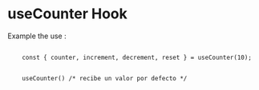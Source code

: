 # useCounter Hook

Example the use :

```

    const { counter, increment, decrement, reset } = useCounter(10);

```

```

    useCounter() /* recibe un valor por defecto */

```
